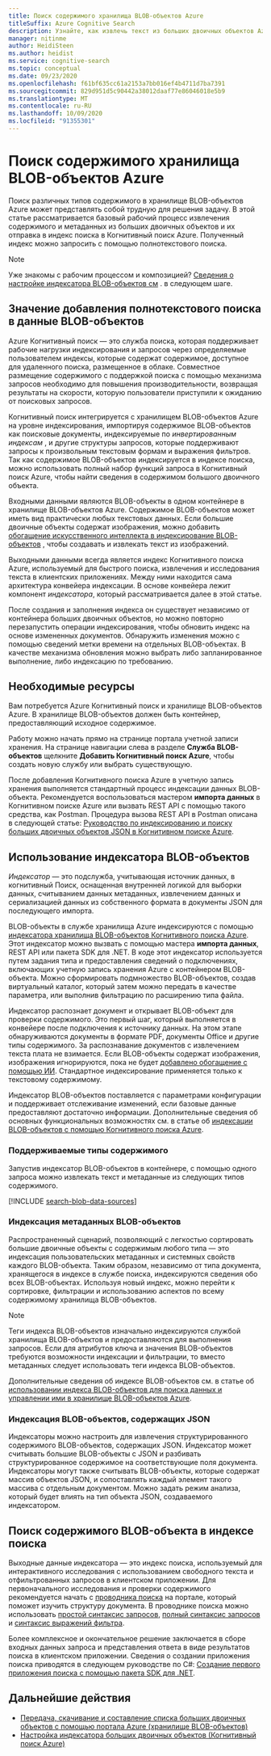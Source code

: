 ```yaml
---
title: Поиск содержимого хранилища BLOB-объектов Azure
titleSuffix: Azure Cognitive Search
description: Узнайте, как извлечь текст из больших двоичных объектов Azure и сделать его полнотекстовым поиском в индексе Azure Когнитивный поиск.
manager: nitinme
author: HeidiSteen
ms.author: heidist
ms.service: cognitive-search
ms.topic: conceptual
ms.date: 09/23/2020
ms.openlocfilehash: f61bf635cc61a2153a7bb016ef4b4711d7ba7391
ms.sourcegitcommit: 829d951d5c90442a38012daaf77e86046018e5b9
ms.translationtype: MT
ms.contentlocale: ru-RU
ms.lasthandoff: 10/09/2020
ms.locfileid: "91355301"
---
```

# <a name="search-over-azure-blob-storage-content"></a>Поиск содержимого хранилища BLOB-объектов Azure

Поиск различных типов содержимого в хранилище BLOB-объектов Azure может представлять собой трудную для решения задачу. В этой статье рассматривается базовый рабочий процесс извлечения содержимого и метаданных из больших двоичных объектов и их отправка в индекс поиска в Когнитивный поиск Azure. Полученный индекс можно запросить с помощью полнотекстового поиска.

> [!NOTE]
> Уже знакомы с рабочим процессом и композицией? [Сведения о настройке индексатора BLOB-объектов см](search-howto-indexing-azure-blob-storage.md) . в следующем шаге.

## <a name="what-it-means-to-add-full-text-search-to-blob-data"></a>Значение добавления полнотекстового поиска в данные BLOB-объектов

Azure Когнитивный поиск — это служба поиска, которая поддерживает рабочие нагрузки индексирования и запросов через определяемые пользователем индексы, которые содержат содержимое, доступное для удаленного поиска, размещенное в облаке. Совместное размещение содержимого с поддержкой поиска с помощью механизма запросов необходимо для повышения производительности, возвращая результаты на скорости, которую пользователи приступили к ожиданию от поисковых запросов.

Когнитивный поиск интегрируется с хранилищем BLOB-объектов Azure на уровне индексирования, импортируя содержимое BLOB-объектов как поисковые документы, индексируемые по *инвертированным индексам* , и другие структуры запросов, которые поддерживают запросы к произвольным текстовым формам и выражения фильтров. Так как содержимое BLOB-объектов индексируется в индексе поиска, можно использовать полный набор функций запроса в Когнитивный поиск Azure, чтобы найти сведения в содержимом большого двоичного объекта.

Входными данными являются BLOB-объекты в одном контейнере в хранилище BLOB-объектов Azure. Содержимое BLOB-объектов может иметь вид практически любых текстовых данных. Если большие двоичные объекты содержат изображения, можно добавить [обогащение искусственного интеллекта в индексирование BLOB-объектов](search-blob-ai-integration.md) , чтобы создавать и извлекать текст из изображений.

Выходными данными всегда является индекс Когнитивного поиска Azure, используемый для быстрого поиска, извлечения и исследования текста в клиентских приложениях. Между ними находится сама архитектура конвейера индексации. В основе конвейера лежит компонент *индексатора*, который рассматривается далее в этой статье.

После создания и заполнения индекса он существует независимо от контейнера больших двоичных объектов, но можно повторно перезапустить операции индексирования, чтобы обновить индекс на основе измененных документов. Обнаружить изменения можно с помощью сведений метки времени на отдельных BLOB-объектах. В качестве механизма обновления можно выбрать либо запланированное выполнение, либо индексацию по требованию.

## <a name="required-resources"></a>Необходимые ресурсы

Вам потребуется Azure Когнитивный поиск и хранилище BLOB-объектов Azure. В хранилище BLOB-объектов должен быть контейнер, предоставляющий исходное содержимое.

Работу можно начать прямо на странице портала учетной записи хранения. На странице навигации слева в разделе **Служба BLOB-объектов** щелкните **Добавить Когнитивный поиск Azure**, чтобы создать новую службу или выбрать существующую. 

После добавления Когнитивного поиска Azure в учетную запись хранения выполняется стандартный процесс индексации данных BLOB-объекта. Рекомендуется воспользоваться мастером **импорта данных** в Когнитивном поиске Azure или вызвать REST API с помощью такого средства, как Postman. Процедура вызова REST API в Postman описана в следующей статье: [Руководство по индексированию и поиску больших двоичных объектов JSON в Когнитивном поиске Azure](search-semi-structured-data.md). 

## <a name="use-a-blob-indexer"></a>Использование индексатора BLOB-объектов

*Индексатор* — это подслужба, учитывающая источник данных, в когнитивный Поиск, оснащенная внутренней логикой для выборки данных, считыванием данных метаданных, извлечением данных и сериализацией данных из собственного формата в документы JSON для последующего импорта. 

BLOB-объекты в службе хранилища Azure индексируются с помощью [индексатора хранилища BLOB-объектов Когнитивного поиска Azure](search-howto-indexing-azure-blob-storage.md). Этот индексатор можно вызвать с помощью мастера **импорта данных**, REST API или пакета SDK для .NET. В коде этот индексатор используется путем задания типа и предоставления сведений о подключениях, включающих учетную запись хранения Azure с контейнером BLOB-объекта. Можно сформировать подмножество BLOB-объектов, создав виртуальный каталог, который затем можно передать в качестве параметра, или выполнив фильтрацию по расширению типа файла.

Индексатор распознает документ и открывает BLOB-объект для проверки содержимого. Это первый шаг, который выполняется в конвейере после подключения к источнику данных. На этом этапе обнаруживаются документы в формате PDF, документы Office и другие типы содержимого. За распознавание документов с извлечением текста плата не взимается. Если BLOB-объекты содержат изображения, изображения игнорируются, пока не будет [добавлено обогащение с помощью ИИ](search-blob-ai-integration.md). Стандартное индексирование применяется только к текстовому содержимому.

Индексатор BLOB-объектов поставляется с параметрами конфигурации и поддерживает отслеживание изменений, если базовые данные предоставляют достаточно информации. Дополнительные сведения об основных функциональных возможностях см. в статье об [индексации BLOB-объектов с помощью Когнитивного поиска Azure](search-howto-indexing-azure-blob-storage.md).

### <a name="supported-content-types"></a>Поддерживаемые типы содержимого

Запустив индексатор BLOB-объектов в контейнере, с помощью одного запроса можно извлекать текст и метаданные из следующих типов содержимого.

[!INCLUDE [search-blob-data-sources](../../includes/search-blob-data-sources.md)]

### <a name="indexing-blob-metadata"></a>Индексация метаданных BLOB-объектов

Распространенный сценарий, позволяющий с легкостью сортировать большие двоичные объекты с содержимым любого типа — это индексация пользовательских метаданных и системных свойств каждого BLOB-объекта. Таким образом, независимо от типа документа, хранящегося в индексе в службе поиска, индексируются сведения обо всех BLOB-объектах. Используя новый индекс, можно перейти к сортировке, фильтрации и использованию аспектов по всему содержимому хранилища BLOB-объектов.

> [!NOTE]
> Теги индекса BLOB-объектов изначально индексируются службой хранилища BLOB-объектов и предоставляются для выполнения запросов. Если для атрибутов ключа и значения BLOB-объектов требуются возможности индексации и фильтрации, то вместо метаданных следует использовать теги индекса BLOB-объектов.
>
> Дополнительные сведения об индексе BLOB-объектов см. в статье об [использовании индекса BLOB-объектов для поиска данных и управлении ими в хранилище BLOB-объектов Azure](../storage/blobs/storage-manage-find-blobs.md).

### <a name="indexing-json-blobs"></a>Индексация BLOB-объектов, содержащих JSON

Индексаторы можно настроить для извлечения структурированного содержимого BLOB-объектов, содержащих JSON. Индексатор может считывать большие BLOB-объекты с JSON и разбивать структурированное содержимое на соответствующие поля документа. Индексаторы могут также считывать BLOB-объекты, которые содержат массив объектов JSON, и сопоставлять каждый элемент такого массива с отдельным документом. Можно задать режим анализа, который будет влиять на тип объекта JSON, создаваемого индексатором.

## <a name="search-blob-content-in-a-search-index"></a>Поиск содержимого BLOB-объекта в индексе поиска 

Выходные данные индексатора — это индекс поиска, используемый для интерактивного исследования с использованием свободного текста и отфильтрованных запросов в клиентском приложении. Для первоначального исследования и проверки содержимого рекомендуется начать с [проводника поиска](search-explorer.md) на портале, который поможет изучить структуру документа. В проводнике поиска можно использовать [простой синтаксис запросов](query-simple-syntax.md), [полный синтаксис запросов](query-lucene-syntax.md) и [синтаксис выражений фильтра](query-odata-filter-orderby-syntax.md).

Более комплексное и окончательное решение заключается в сборе входных данных запроса и представления ответа в виде результатов поиска в клиентском приложении. Сведения о создании приложения поиска приводятся в следующем руководстве по C#: [Создание первого приложения поиска с помощью пакета SDK для .NET](tutorial-csharp-create-first-app.md).

## <a name="next-steps"></a>Дальнейшие действия

+ [Передача, скачивание и составление списка больших двоичных объектов с помощью портала Azure (хранилище BLOB-объектов)](../storage/blobs/storage-quickstart-blobs-portal.md)
+ [Настройка индексатора больших двоичных объектов (Когнитивный поиск Azure)](search-howto-indexing-azure-blob-storage.md)